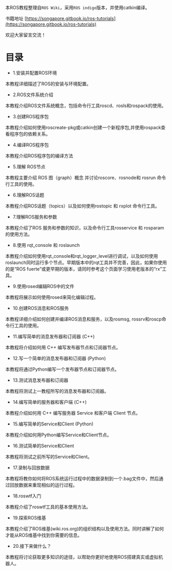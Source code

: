 本ROS教程整理自`ROS Wiki`，采用`ROS indigo`版本，并使用catkin编译。

书籍地址 [https://songapore.gitbook.io/ros-tutorials](https://songapore.gitbook.io/ros-tutorials)

欢迎大家留言交流！
# 目录

- 1.安装并配置ROS环境

本教程详细描述了ROS的安装与环境配置。

- 2.ROS文件系统介绍

本教程介绍ROS文件系统概念，包括命令行工具roscd、rosls和rospack的使用。

- 3.创建ROS程序包

本教程介绍如何使用roscreate-pkg或catkin创建一个新程序包,并使用rospack查看程序包的依赖关系。

- 4.编译ROS程序包

本教程介绍ROS程序包的编译方法

- 5.理解 ROS节点

本教程主要介绍 ROS 图（graph）概念 并讨论roscore、rosnode和 rosrun 命令行工具的使用。

- 6.理解ROS话题

本教程介绍ROS话题（topics）以及如何使用rostopic 和 rxplot 命令行工具。

- 7.理解ROS服务和参数

本教程介绍了ROS 服务和参数的知识，以及命令行工具rosservice 和 rosparam的使用方法。

- 8.使用 rqt_console 和 roslaunch

本教程介绍如何使用rqt_console和rqt_logger_level进行调试，以及如何使用roslaunch同时运行多个节点。早期版本中的rqt工具并不完善，因此，如果你使用的是“ROS fuerte”或更早期的版本，请同时参考这个页面学习使用老版本的“rx”工具。

- 9.使用rosed编辑ROS中的文件

本教程将展示如何使用rosed来简化编辑过程。

- 10.创建ROS消息和ROS服务

本教程详细介绍如何创建并编译ROS消息和服务，以及rosmsg, rossrv和roscp命令行工具的使用。

- 11.编写简单的消息发布器和订阅器 (C++)

本教程将介绍如何用 C++ 编写发布器节点和订阅器节点。

- 12.写一个简单的消息发布器和订阅器 (Python)

本教程将通过Python编写一个发布器节点和订阅器节点。

- 13.测试消息发布器和订阅器

本教程将测试上一教程所写的消息发布器和订阅器。

- 14.编写简单的服务器和客户端 (C++)

本教程介绍如何用 C++ 编写服务器 Service 和客户端 Client 节点。

- 15.编写简单的Service和Client (Python)

本教程介绍如何用Python编写Service和Client节点。

- 16.测试简单的Service和Client

本教程将测试之前所写的Service和Client。

- 17.录制与回放数据

本教程将教你如何将ROS系统运行过程中的数据录制到一个.bag文件中，然后通过回放数据来重现相似的运行过程。

- 18.roswtf入门

本教程介绍了roswtf工具的基本使用方法。

- 19.探索ROS维基

本教程介绍了ROS维基(wiki.ros.org)的组织结构以及使用方法。同时讲解了如何才能从ROS维基中找到你需要的信息。

- 20.接下来做什么？

本教程将讨论获取更多知识的途径，以帮助你更好地使用ROS搭建真实或虚拟机器人。
